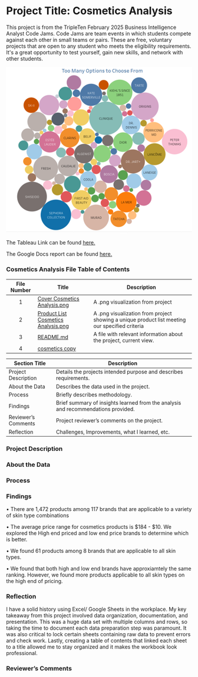 ﻿# Project Title: Cosmetics Analysis

This project is from the TripleTen February 2025 Business Intelligence Analyst Code Jams.  Code Jams are team events in which students compete against each other in small teams or pairs. These are free, voluntary projects that are open to any student who meets the eligibility requirements. It's a great opportunity to test yourself, gain new skills, and network with other students. 

[<img src="https://github.com/nbrown5071/Cosmetics_Analysis/blob/main/Cosmetics_Analysis.README.md/Cover%20Cosmetics%20Analysis.png">](https://github.com/nbrown5071/Cosmetics_Analysis/blob/main/Cosmetics_Analysis.README.md/Cover%20Cosmetics%20Analysis.png)

The Tableau Link can be found <a href='https://public.tableau.com/views/Cosmetics4-2_17409405036550/Story1?:language=en-US&publish=yes&:sid=&:redirect=auth&:display_count=n&:origin=viz_share_link'><u>here</u>.</a>

The Google Docs report can be found <a href=''><u>here</u>.</a>

### Cosmetics Analysis File Table of Contents
| File Number | Title | Description |
| :-----------: | ----------- |----------- |
| 1 | [Cover Cosmetics Analysis.png](https://github.com/nbrown5071/Cosmetics_Analysis/blob/main/Cosmetics_Analysis.README.md/Cover%20Cosmetics%20Analysis.png) | A .png visualization from project | 
| 2 | [Product List Cosmetics Analysis.png](https://github.com/nbrown5071/Cosmetics_Analysis/blob/main/Cosmetics_Analysis.README.md/Product%20List%20Cosmetics%20Analysis.png) | A .png visualization from project showing a unique product list meeting our specified criteria  |
| 3 | [README.md](https://github.com/nbrown5071/Cosmetics_Analysis/blob/main/Cosmetics_Analysis.README.md/README.md) | A file with relevant information about the project, current view.  | 
| 4 | [cosmetics copy](https://github.com/nbrown5071/Data_projects_TripleTen/blob/main/Advanced_Spreadsheet/airbnb_NYC_2.png) | | 



| Section Title | Description |
| ----------- |----------- |
| Project Description | Details the projects intended purpose and describes requirements. |
| About the Data | Describes the data used in the project. |
| Process | Briefly describes methodology. |
| Findings | Brief summary of insights learned from the analysis and recommendations provided. |
| Reviewer’s Comments | Project reviewer’s comments on the project. |
| Reflection | Challenges, Improvements, what I learned, etc. | 

### Project Description 


### About the Data


### Process


### Findings
•	There are 1,472 products among 117 brands that are applicable to a variety of skin type combinations  

•	The average price range for cosmetics products is $184 - $10. We explored the High end priced and low end price brands to determine which is better. 

•	We found 61 products among 8 brands that are applicable to all skin types. 

•	We found that both high and low end brands have approxiamtely the same ranking. However, we found more products applicable to all skin types on the high end of pricing. 


### Reflection
I have a solid history using Excel/ Google Sheets in the workplace. My key takeaway from this project involved data organization, documentation, and presentation. This was a huge data set with multiple columns and rows, so taking the time to document each data preparation step was paramount. It was also critical to lock certain sheets containing raw data to prevent errors and check work. Lastly, creating a table of contents that linked each sheet to a title allowed me to stay organized and it makes the workbook look professional. 

### Reviewer’s Comments

[<img src="">]()
